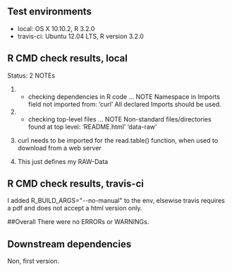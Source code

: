 ## Test environments
* local: OS X 10.10.2, R 3.2.0
* travis-ci: Ubuntu 12.04 LTS, R version 3.2.0


## R CMD check results, local
Status: 2 NOTEs
1) * checking dependencies in R code ... NOTE
Namespace in Imports field not imported from: ‘curl’
  All declared Imports should be used.
2) * checking top-level files ... NOTE
Non-standard files/directories found at top level:
  ‘README.html’ ‘data-raw’
  
1) curl needs to be imported for the read.table() function, when used to download
from a web server
2) This just defines my RAW-Data


## R CMD check results, travis-ci
I added R_BUILD_ARGS="--no-manual" to the env, elsewise travis requires a pdf
and does not accept a html version only.

##Overall
There were no ERRORs or WARNINGs. 


## Downstream dependencies
Non, first version.
